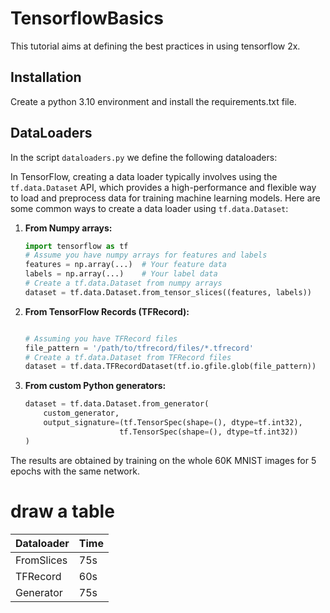 # TensorflowBasics

This tutorial aims at defining the best practices in using tensorflow 2x.

## Installation

Create a python 3.10 environment and install the requirements.txt file.

## DataLoaders

In the script `dataloaders.py` we define the following dataloaders:

In TensorFlow, creating a data loader typically involves using the `tf.data.Dataset` API, which provides a high-performance and flexible way to load and preprocess data for training machine learning models. Here are some common ways to create a data loader using `tf.data.Dataset`:

1. **From Numpy arrays:**
   ```python
   import tensorflow as tf
   # Assume you have numpy arrays for features and labels
   features = np.array(...)  # Your feature data
   labels = np.array(...)    # Your label data
   # Create a tf.data.Dataset from numpy arrays
   dataset = tf.data.Dataset.from_tensor_slices((features, labels))
   ```

2. **From TensorFlow Records (TFRecord):**
   ```python

   # Assuming you have TFRecord files
   file_pattern = '/path/to/tfrecord/files/*.tfrecord'
   # Create a tf.data.Dataset from TFRecord files
   dataset = tf.data.TFRecordDataset(tf.io.gfile.glob(file_pattern))
   ```


3. **From custom Python generators:**
   ```python
   dataset = tf.data.Dataset.from_generator(
       custom_generator,
       output_signature=(tf.TensorSpec(shape=(), dtype=tf.int32),
                        tf.TensorSpec(shape=(), dtype=tf.int32))
   )
   ```

The results are obtained by training on the whole 60K MNIST images for 5 epochs with the same network.
# draw a table
| Dataloader | Time |
|------------|------|
| FromSlices | 75s  |
| TFRecord   | 60s  |
| Generator  | 75s  |